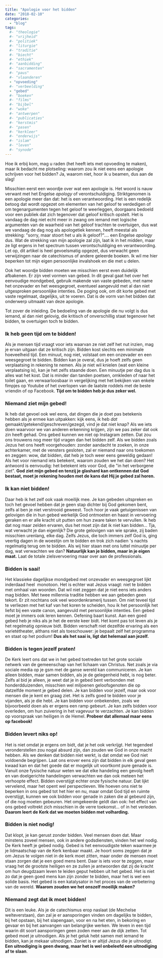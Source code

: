```yaml
---
title: "Apologie voor het bidden"
date: "2018-02-10"
categories: 
  - "blog"
tags:
  #- "theologie"
  #- "vrijheid"
  #- "politiek"
  #- "liturgie"
  #- "traditie"
  #- "biecht"
  #- "ethiek"
  #- "aanbidding"
  #- "sacramenten"
  #- "paus"
  #- "vlaanderen"
  - "opvoeding"
  #- "verbeelding"
  - "gebed"
  #- "boeken"
  #- "films"
  #- "bijbel"
  #- "woke"
  #- "antwerpen"
  #- "publicaties"
  #- "kerstmis"
  #- "pasen"
  #- "kerkleer"
  #- "onderwijs"
  #- "islam"
  #- "leven"
  #- "synode"
---
```


Hoe ik erbij kom, mag u raden (het heeft iets met opvoeding te maken), maar ik bedacht me plotseling: waarom zou ik niet eens een apologie schrijven voor het bidden? Ja, waarom niet, hoor ik u beamen, dus aan de slag!

Misschien eerst een woordje over wat een apologie is. Het woord is nauw verwant met het Engelse _apology_ of verontschuldiging. Striktgenomen is een apologie meer dan dat: het is een verantwoording. Het is een redelijk betoog dat wordt opgezet om elementen van het geloof te verdedigen of om tegenargumenten tegen het geloof te weerleggen, doorgaans bedoeld voor een publiek dat zich tegenover dat geloof kritisch opstelt. Het is vandaag de dag niet echt meer in zwang om iemand met logische argumenten van de waarheid van het geloof trachten te overtuigen, dus wat we vandaag de dag nog als apologetiek kennen, heeft meestal als strekking: "sorry, maar stoort het u als ik geloof?".... een Engelse _apology_ dus. Wat de strekking van mijn apologie zal zijn, laat ik in het midden, maar ze ligt ergens in het spectrum tussen verontschuldiging en verantwoording. Let op, dit artikel is heel gevoelsmatig opgezet, dus verwacht geen verwijzingen naar de catechismus of andere geleerde boeken. Ik wil me hier beperken tot mijn eigen persoonlijke invalshoek en die met u delen.

Ook het woordje bidden moeten we misschien eerst even duidelijk afbakenen. Er zijn veel vormen van gebed. In dit geval gaat het over het eenvoudige mondgebed, gebruik makende van vaste gebeden, met name het onzevader en het weesgegroet, eventueel aangevuld met al dan niet uitgesproken persoonlijke intenties. De poging ook, om dit korte gebed met vaste regelmaat, dagelijks, uit te voeren. Dat is de vorm van het bidden dat onderwerp uitmaakt van deze apologie.

Tot zover de inleiding. De bedoeling van de apologie die nu volgt is dus iemand, al dan niet gelovig, die kritisch of onverschillig staat tegenover het bidden, te overtuigen toch te bidden.

### **Ik heb geen tijd om te bidden!**

Als je mensen tijd vraagt voor iets waarvan ze niet zelf het nut inzien, mag je ervan uitgaan dat ze kritisch zijn. Bidden kost slechts een minimale hoeveelheid tijd. Een minuut, nog niet, volstaat om een onzevader en een weesgegroet te bidden. Bidden kan je overal, dus je hoeft zelfs geen verplaatsing in rekening te nemen. Als je niet wil knielen (wat een kleine verplaatsing is), kan je het zelfs staande doen. Een minuutje per dag dus is alles wat het kost. Dat is minder dan tanden poetsen, omkleden of naar het toilet gaan, en verwaarloosbaar in vergelijking met het bekijken van enkele fimpjes op Youtube of het overlopen van de laatste roddels met de beste vriendin of op Facebook. **Tijd om te bidden heb je dus zeker wel.**

### **Niemand ziet mijn gebed!**

Ik heb dat gevoel ook wel eens, dat dingen die je doet pas betekenis hebben als je ermee kan uitpakken: kijk eens, ik heb _dat_ gemaakt/getekend/geschreven/gezegd, vind je dat niet knap? Als we iets doen waarvoor we van anderen erkenning krijgen, zijn we pas zeker dat ook zin heeft gehad. Ons gebed kunnen we niet op Instagram zetten. Dat zou ons trouwens nog meer tijd vragen dan het bidden zelf. Als we bidden zoals Jezus het ons heeft voorgehouden: zonder aandacht te zoeken, in onze achterkamer, met de vensters gesloten, zal er niemand naar ons toekomen en zeggen: wow, dat bidden, dat heb je toch weer eens geweldig gedaan! Als het voor niemand iets betekent, waarom zouden we het dan doen? Het antwoord is eenvoudig: het betekent iets voor God, die "in het verborgene ziet". **God ziet mijn gebed en tenzij je glashard kan ontkennen dat God bestaat, moet je rekening houden met de kans dat Hij je gebed zal horen.**

### **Ik kan niet bidden!**

Daar heb ik het zelf ook vaak moeilijk mee. Je kan gebeden uitspreken en toch het gevoel hebben dat je geen stap dichter bij God gekomen bent, zelfs al ben je niet verstrooid geweest. Toch hoor je vaak getuigenissen van gelovigen die in hun gebed werkelijk God ontmoeten en haast in vervoering geraken en er alle kracht uit putten om hun zware taken te vervullen. Ik heb dat nog maar zelden ervaren, dus het moet zijn dat ik niet kan bidden… Tja, wat verwacht je dan eigenlijk? Die grote gelovigen van wie sprake, zij baden misschien urenlang, elke dag. Zelfs Jezus, die toch immers zelf God is, ging veertig dagen in de woestijn om te bidden en trok zich nadien 's nachts regelmatig terug om te bidden. Als wij hier staan met ons luttel minuutje per dag, wat verwachten we dan? **Natuurlijk kan je bidden, maar in je eigen maat.** Laat de totale zielsvervoering maar over aan de professionals.

### **Bidden is saai!**

Het klassieke dagelijkse mondgebed met onzevader en weesgegroet lijkt inderdaad heel  monotoon. Het is echter wat Jezus vraagt: niet te bidden met omhaal van woorden. Dat wil niet zeggen dat je niet eens iets anders mag bidden. Met twee millennia traditie hebben we aan gebeden geen tekort. Er zit nochtans ook veel woordenkramerij tussen. Om niet teveel tijd te verliezen met het kaf van het koren te scheiden, hou ik het persoonlijk het liefst bij een vaste canon, aangevuld met persoonlijke intenties. Een gebed moet je immers ook leren kennen. Oefening baart kunst. Aan een goed gebed heb je niks als je het de eerste keer bidt. Het komt pas tot leven als je het regelmatig opnieuw bidt. Bidden verschaft niet dezelfde ervaring als een varietétheater, althans niet als toeschouwer: je bepaalt zelf het programma en staat op het podium! **Dus als het saai is, ligt dat helemaal aan jezelf.**

### **Bidden is tegen jezelf praten!**  

De Kerk leert ons dat we in het gebed toetreden tot het grote sociale netwerk van de gemeenschap van het lichaam van Christus. Net zoals je via sociale media op je gsm met de ganse wereld kan communiceren. Je kan alleen bidden, maar samen bidden, als je de gelegenheid hebt, is nog beter. Zelfs al bid je alleen, je weet dat je in gebed bent verbonden met honderdduizenden, misschien wel miljoenen geloofsgenoten die op datzelfde moment je gebed delen. Je kan bidden voor jezelf, maar ook voor mensen die je kent en graag ziet. Het is zelfs goed te bidden voor je vijanden, als je die hebt. Je kan bidden voor onbekenden, zoals we bijvoorbeeld doen als er ergens een ramp gebeurt. Je kan zelfs bidden voor overleden, om hun zuivering in het vagevuur te verzachten. Je kan bidden op voorspraak van heiligen in de Hemel. **Probeer dat allemaal maar eens op facebook!**

### **Bidden levert niks op!**

Het is niet omdat je ergens om bidt, dat je het ook verkrijgt. Het tegendeel veronderstellen zou nogal absurd zijn, dan zouden we God in onze macht hebben. Als we denken dat bidden niet werkt, is dat omdat we God niet voldoende begrijpen. Laat ons erover eens zijn dat bidden in elk geval geen kwaad kan en dat het goede dat er mogelijk uit voortkomt pure genade is. Vanuit onze fysische natuur weten we dat elke handeling een gevolg heeft en van doelgerichte handelingen verwachten we dan ook meteen het verhoopte effect. Bidden overstijgt echter onze fysische natuur. Dat lijkt vervelend, maar het opent wel perspectieven. We hoeven ons niet te beperken in ons gebed tot het hier en nu, maar omdat God tijd en ruimte overstijgt, kunnen we ook bidden voor genade in zaken die al gebeurd zijn, of die nog moeten gebeuren. Het omgekeerde geldt dan ook: het effect van ons gebed voltrekt zich misschien in de verre toekomst... of in het verleden. **Daarom leert de Kerk dat we moeten bidden met volharding.**

### **Bidden is niet nodig!**

Dat klopt, je kan gerust zonder bidden. Veel mensen doen dat. Maar minstens zoveel mensen, ook in andere godsdiensten, vinden het wel nodig. De Kerk heeft je gebed nodig. Gebed is het eenvoudigste teken waarmee je je lidmaatschap van de Kerk kenbaar maakt. Je hoort soms zeggen dat je om Jezus te volgen niet in de kerk moet zitten, maar onder de mensen moet staan zorgen dat je een goed mens bent. Daar is iets voor te zeggen, maar vraag het de grootste heiligen en ze zullen je antwoorden dat zij de kracht om hun deugdzaam leven te leiden geput hebben uit het gebed. Het is niet zo dat je geen goed mens kan zijn zonder te bidden, maar het is wel een solide basis. Het gebed is een katalysator in het proces van de verbetering van de wereld. **Waarom zouden we het onszelf moeilijk maken?**

### **Niemand zegt dat ik moet bidden!**

Dit is een leuke. Als je de catechismus erop naslaat (de Mechelse welteverstaan), dan zal je er aansporingen vinden om dagelijks te bidden, bij het opstaan, bij het slapengaan, voor en na het eten, in bekoring en gevaar en bij het aanvangen van belangrijke werken. We leven in een tijd waarin dit soort aansporingen geen zoden meer aan de dijk zetten. Tot gebed moet je uitnodigen. Als je het geluk hebt samen met iemand te bidden, kan je mekaar uitnodigen. Zoniet is er altijd Jezus die je uitnodigt. **Een uitnodiging is geen dwang, maar het is wel onbeleefd een uitnodiging af te slaan**.
